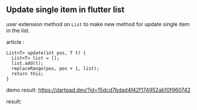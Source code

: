 ## Update single item in flutter list

user extension method on `List` to make new method for update single item in the list.

article :


```
List<T> update(int pos, T t) {
  List<T> list = [];
  list.add(t);
  replaceRange(pos, pos + 1, list);
  return this;
}
```


demo result: https://dartpad.dev/?id=15dcd7bdad4f42f174952ab10f960742

result: 


